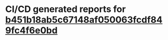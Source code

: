 # CI/CD generated reports for [b451b18ab5c67148af050063fcdf849fc4f6e0bd](https://github.com/hydephp/develop/commit/b451b18ab5c67148af050063fcdf849fc4f6e0bd)
